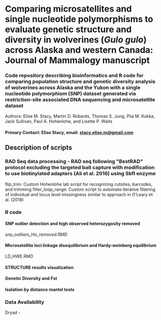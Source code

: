 # Comparing microsatellites and single nucleotide polymorphisms to evaluate genetic structure and diversity in wolverines (*Gulo gulo*) across Alaska and western Canada: Journal of Mammalogy manuscript

### Code repository describing bioinformatics and R code for comparing population structure and genetic diversity analysis of wolverines across Alaska and the Yukon with a single nucleotide polymorphism (SNP) dataset generated via restriction-site associated DNA sequencing and microsatellite dataset
Authors: Elise M. Stacy, Martin D. Robards, Thomas S. Jung, Piia M. Kukka, Jack Sullivan, Paul A. Hohenlohe, and Lisette P. Waits

#### Primary Contact: Elise Stacy, email: stacy.elise.m@gmail.com

## Description of scripts
### RAD Seq data processing - RAD seq following "BestRAD" protocol excluding the targeted bait capture with modification to use biotinylated adapters (Ali et al. 2016) using SbfI enzyme
flip_trim: Custom Hohenlohe lab script for recognizing cutsites, barcodes, and trimming
filter_loop_range: Custom script to automate iterative filtering of individual and locus level missingness similar to approach in O’Leary et al. (2018) 

### R code
#### SNP outlier detection and high observed heterozygosity removed
snp_outliers_Ho_removed.RMD
#### Microsatellite loci linkage disequilibrium and Hardy-weinberg equilibrium
LD_HWE.RMD
#### STRUCTURE results visualization

#### Genetic Diversity and Fst

#### Isolation by distance mantel tests

### Data Availability
Dryad -
